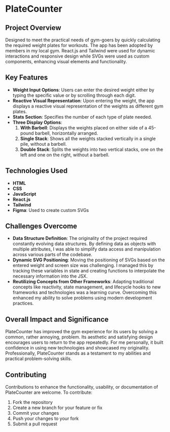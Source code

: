 # PlateCounter

## Project Overview
Designed to meet the practical needs of gym-goers by quickly calculating the required weight plates for workouts. The app has been adopted by members in my local gym. React.js and Tailwind were used for dynamic interactions and responsive design while SVGs were used as custom components, enhancing visual elements and functionality.

## Key Features
- **Weight Input Options**: Users can enter the desired weight either by typing the specific value or by scrolling through each digit.
- **Reactive Visual Representation**: Upon entering the weight, the app displays a reactive visual representation of the weights as different gym plates.
- **Stats Section**: Specifies the number of each type of plate needed.
- **Three Display Options**:
  1. **With Barbell**: Displays the weights placed on either side of a 45-pound barbell, horizontally arranged.
  2. **Single Stack**: Shows all the weights stacked vertically in a single pile, without a barbell.
  3. **Double Stack**: Splits the weights into two vertical stacks, one on the left and one on the right, without a barbell.

## Technologies Used
- **HTML**
- **CSS**
- **JavaScript**
- **React.js**
- **Tailwind**
- **Figma**: Used to create custom SVGs

## Challenges Overcome
- **Data Structure Definition**: The originality of the project required constantly evolving data structures. By defining data as objects with multiple attributes, I was able to simplify data access and manipulation across various parts of the codebase.
- **Dynamic SVG Positioning**: Moving the positioning of SVGs based on the entered weight and screen size was challenging. I managed this by tracking these variables in state and creating functions to interpolate the necessary information into the JSX.
- **Reutilizing Concepts from Other Frameworks**: Adapting traditional concepts like reactivity, state management, and lifecycle hooks to new frameworks and technologies was a learning curve. Overcoming this enhanced my ability to solve problems using modern development practices.

## Overall Impact and Significance
PlateCounter has improved the gym experience for its users by solving a common, rather annoying, problem. Its aesthetic and satisfying design encourages users to return to the app repeatedly. For me personally, it built confidence in using new technologies and showcased my originality. Professionally, PlateCounter stands as a testament to my abilities and practical problem-solving skills.

## Contributing
Contributions to enhance the functionality, usability, or documentation of PlateCounter are welcome. To contribute:
1. Fork the repository
2. Create a new branch for your feature or fix
3. Commit your changes
4. Push your changes to your fork
5. Submit a pull request
